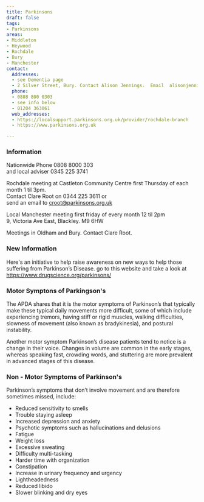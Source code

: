 ```yaml
---
title: Parkinsons
draft: false
tags:
- Parkinsons
areas:
- Middleton
- Heywood
- Rochdale
- Bury
- Manchester
contact:
  Addresses:
  - see Dementia page
  - 2 Silver Street, Bury. Contact Alison Jennings.  Email  alisonjennings37@talktalk.net
  phone:
  - 0808 800 0303
  - see info below
  - 01204 363061
  web_addresses:
  - https://localsupport.parkinsons.org.uk/provider/rochdale-branch
  - https://www.parkinsons.org.uk

---
```


### Information
Nationwide Phone 0808 8000 303  
and local adviser  0345 225 3741

Rochdale meeting at Castleton Community Centre first Thursday of each month  1 til 3pm.  
Contact Clare Root on 0344 225 3611 or  
send an email to croot@parkinsons.org.uk

Local Manchester meeting first friday of every month 12 til 2pm  
9, Victoria Ave East, Blackley.  M9 6HW

Meetings in Oldham and Bury. Contact Clare Root.

### New Information
 Here's an initiative to help raise awareness on new ways to help those suffering from Parkinson’s Disease.
  go to this website and take a look at 
  https://www.drugscience.org/parkinsons/

### Motor Symptons of Parkingson's
  The APDA shares that it is the motor symptoms of Parkinson’s that typically make these typical daily movements more difficult, some of which include experiencing tremors, having stiff or rigid muscles, walking difficulties, slowness of movement (also known as bradykinesia), and postural instability.

Another motor symptom Parkinson’s disease patients tend to notice is a change in their voice. Changes in volume are common in the early stages, whereas speaking fast, crowding words, and stuttering are more prevalent in advanced stages of this disease.

### Non - Motor Symptoms of Parkinson's

Parkinson’s symptoms that don’t involve movement and are therefore sometimes missed, include:

- Reduced sensitivity to smells
- Trouble staying asleep
- Increased depression and anxiety
- Psychotic symptoms such as hallucinations and delusions
- Fatigue
- Weight loss
- Excessive sweating
- Difficulty multi-tasking
- Harder time with organization
- Constipation
- Increase in urinary frequency and urgency
- Lightheadedness
- Reduced libido
- Slower blinking and dry eyes



